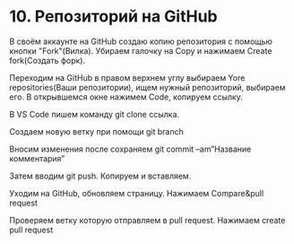# 10. Репозиторий на GitHub

В своём аккаунте на GitHub создаю копию репозитория с помощью кнопки "Fork"(Вилка). Убираем галочку на Copy и нажимаем Create fork(Создать форк).

Переходим на GitHub в правом верхнем углу выбираем Yore repositories(Ваши репозитории), ищем нужный репозиторий, выбираем его. В открывшемся окне нажимем Code, копируем ссылку.

В VS Code пишем команду git clone ссылка.

Создаем новую ветку при помощи git branch

Вносим изменения после сохраняем git commit –am”Название комментария”

Затем вводим git push. Копируем и вставляем.

Уходим на GitHub, обновляем страницу. Нажимаем Compare&pull request

Проверяем ветку которую отправляем в pull request. Нажимаем create pull request
